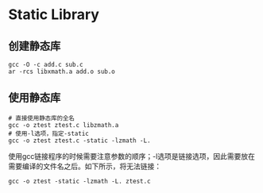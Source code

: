 # Static Library


## 创建静态库
```
gcc -O -c add.c sub.c
ar -rcs libxmath.a add.o sub.o
```


## 使用静态库
```
# 直接使用静态库的全名
gcc -o ztest ztest.c libzmath.a
# 使用-l选项，指定-static
gcc -o ztest ztest.c -static -lzmath -L.
```

使用gcc链接程序的时候需要注意参数的顺序；-l选项是链接选项，因此需要放在需要编译的文件名之后。如下所示，将无法链接：
```
gcc -o ztest -static -lzmath -L. ztest.c
```


